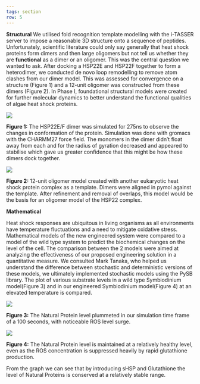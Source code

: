 ```yaml
---
tags: section
row: 5
---
```

**Structural**
We utilised fold recognition template modelling with the i-TASSER server to impose a reasonable 3D structure onto a sequence of peptides. Unfortunately, scientific literature could only say generally that heat shock proteins form dimers and then large oligomers but not tell us whether they are <b>functional</b> as a dimer or an oligomer. This was the central question we wanted to ask. After docking a HSP22E and HSP22F together to form a heterodimer, we conducted de novo loop remodelling to remove atom clashes from our dimer model. This was assessed for convergence on a structure (Figure 1) and a 12-unit oligomer was constructed from these dimers (Figure 2). In Phase I, foundational structural models were created for further molecular dynamics to better understand the functional qualities of algae heat shock proteins.

<img src="/assets/Protein Friend Animation.gif">

**Figure 1:** The HSP22E/F dimer was simulated for 275ns to observe the changes in conformation of the protein. Simulation was done with gromacs with the CHARMM27 force field. The monomers in the dimer didn’t float away from each and for the radius of gyration decreased and appeared to stabilise which gave us greater confidence that this might be how these dimers dock together. 

<img src="/assets/12mer_colourful_low.gif">

**Figure 2:**  12-unit oligomer model created with another eukaryotic heat shock protein complex as a template. Dimers were aligned in pymol against the template. After refinement and removal of overlaps, this model would be the basis for an oligomer model of the HSP22 complex.


**Mathematical** 

Heat shock responses are ubiquitous in living organisms as all environments have temperature fluctuations and a need to mitigate oxidative stress. Mathematical models of the new engineered system were compared to a model of the wild type system to predict the biochemical changes on the level of the cell. The comparison between the 2 models were aimed at analyzing the effectiveness of our proposed engineering solution in a quantitative measure. We consulted Mark Tanaka, who helped us understand the difference between stochastic and deterministic versions of these models, we ultimately implemented stochastic models using the PySB library.  The plot of various substrate levels in a wild type Symbiodinium model(Figure 3) and in our engineered Symbiodinium model(Figure 4) at an elevated temperature is compared.

<img src="/assets/Baseline_model_TEMP1.png">

**Figure 3:** The Natural Protein level plummeted in our simulation time frame of a 100 seconds, with noticeable ROS level surge.

<img src="/assets/AddOn_model_TEMP1.png">

**Figure 4:** The Natural Protein level is maintained at a relatively healthy level, even as the ROS concentration is suppressed heavily by rapid glutathione production.

From the graph we can see that by introducing sHSP and Glutathione the level of Natural Proteins is conserved at a relatively stable range.
